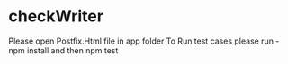 # checkWriter
Please open Postfix.Html file in app folder
To Run test cases please run - npm install and then npm test 
